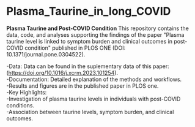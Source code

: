 # Plasma_Taurine_in_long_COVID

**Plasma Taurine and Post-COVID Condition**
This repository contains the data, code, and analyses supporting the findings of the paper "Plasma taurine level is linked to symptom burden and clinical outcomes in post-COVID condition" published in PLOS ONE (DOI: 10.1371/journal.pone.0304522).

-Data: Data can be found in the suplementary data of this paper: (https://doi.org/10.1016/j.xcrm.2023.101254). \
-Documentation: Detailed explanation of the methods and workflows.\
-Results and figures are in the published paper in PLOS one.\
-Key Highlights:\
-Investigation of plasma taurine levels in individuals with post-COVID conditions.\
-Association between taurine levels, symptom burden, and clinical outcomes.
